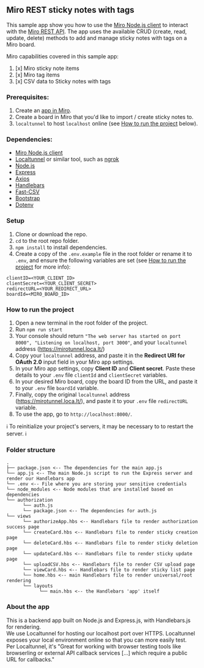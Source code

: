 ## Miro REST sticky notes with tags

This sample app show you how to use the [Miro Node.js client](https://www.npmjs.com/package/@mirohq/miro-api) to interact with the [Miro REST API](https://developers.miro.com/reference/api-reference). The app uses the available CRUD (create, read, update, delete) methods to add and manage sticky notes with tags on a Miro board.

Miro capabilities covered in this sample app:

1. [x] Miro sticky note items
2. [x] Miro tag items
3. [x] CSV data to Sticky notes with tags

### Prerequisites:

1. Create an [app in Miro](https://miro.com/app/settings/user-profile/apps).
2. Create a board in Miro that you'd like to import / create sticky notes to.
3. `localtunnel` to host `localhost` online (see [How to run the project](#how-to-run-the-project) below).

### Dependencies:

- [Miro Node.js client](https://www.npmjs.com/package/@mirohq/miro-api)
- [Localtunnel](https://github.com/localtunnel/localtunnel) or similar tool, such as [ngrok](https://ngrok.com/download)
- [Node.js](https://nodejs.org/en/download/)
- [Express](https://expressjs.com/en/starter/installing.html)
- [Axios](https://www.npmjs.com/package/axios)
- [Handlebars](https://handlebarsjs.com/)
- [Fast-CSV](https://www.npmjs.com/package/fast-csv)
- [Bootstrap](https://www.npmjs.com/package/bootstrap)
- [Dotenv](https://www.npmjs.com/package/dotenv)

### Setup

1. Clone or download the repo.
2. `cd` to the root repo folder.
3. `npm install` to install dependencies.
4. Create a copy of the `.env.example` file in the root folder or rename it to `.env`, and ensure the following variables are set (see [How to run the project](#how-to-run-the-project) for more info):

```
clientID=<YOUR_CLIENT_ID>
clientSecret=<YOUR_CLIENT_SECRET>
redirectURL=<YOUR_REDIRECT_URL>
boardId=<MIRO_BOARD_ID>
```

### How to run the project

1. Open a new terminal in the root folder of the project.
1. Run `npm run start`
1. Your console should return `"The web server has started on port 8000", "Listening on localhost, port 3000"`, and your `localtunnel` address (https://mirotunnel.loca.lt/)
1. Copy your `localtunnel` address, and paste it in the **Redirect URI for OAuth 2.0** input field in your Miro app settings.
1. In your Miro app settings, copy **Client ID** and **Client secret**. Paste these details to your `.env` file `clientId` and `clientSecret` variables.
1. In your desired Miro board, copy the board ID from the URL, and paste it to your `.env` file `boardId` variable.
1. Finally, copy the original `localtunnel` address (https://mirotunnel.loca.lt/), and paste it to your `.env` file `redirectURL` variable.
1. To use the app, go to `http://localhost:8000/`.

ℹ️ To reinitialize your project's servers, it may be necessary to to restart the server. ℹ️

### Folder structure

```
.
├── package.json <-- The dependencies for the main app.js
└── app.js <-- The main Node.js script to run the Express server and render our Handlebars app
└── .env <-- File where you are storing your sensitive credentials
└── node_modules <-- Node modules that are installed based on dependencies
└── authorization
      └── auth.js
      └── package.json <-- The dependencies for auth.js
└── views
      └── authorizeApp.hbs <-- Handlebars file to render authorization success page
      └── createCard.hbs <-- Handlebars file to render sticky creation page
      └── deleteCard.hbs <-- Handlebars file to render sticky deletion page
      └── updateCard.hbs <-- Handlebars file to render sticky update page
      └── uploadCSV.hbs <-- Handlebars file to render CSV upload page
      └── viewCard.hbs <-- Handlebars file to render sticky list page
      └── home.hbs <-- main Handlebars file to render universal/root rendering
      └── layouts
            └── main.hbs <-- the Handlebars 'app' itself

```

### About the app

This is a backend app built on Node.js and Express.js, with Handlebars.js for rendering.\
We use Localtunnel for hosting our localhost port over HTTPS. Localtunnel exposes your local environment online so that you can more easily test. \
Per Localtunnel, it's "Great for working with browser testing tools like browserling or external API callback services [...] which require a public URL for callbacks."
